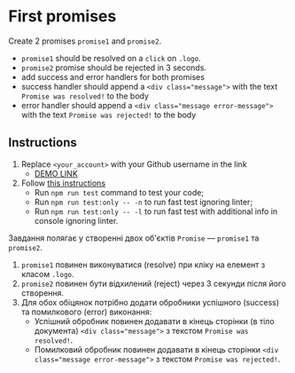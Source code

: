 # First promises
Create 2 promises `promise1` and `promise2`.
- `promise1` should be resolved on a `click` on `.logo`.
- `promise2` promise should be rejected in 3 seconds.
- add success and error handlers for both promises
- success handler should append a `<div class="message">` with the text `Promise was resolved!` to the body
- error handler should append a `<div class="message error-message">` with the text `Promise was rejected!` to the body

## Instructions
1. Replace `<your_account>` with your Github username in the link
    - [DEMO LINK](https://YuliiaKosenchuk.github.io/js_promise_basic_DOM/)
2. Follow [this instructions](https://mate-academy.github.io/layout_task-guideline/)
    - Run `npm run test` command to test your code;
    - Run `npm run test:only -- -n` to run fast test ignoring linter;
    - Run `npm run test:only -- -l` to run fast test with additional info in console ignoring linter.


Завдання полягає у створенні двох об'єктів `Promise` — `promise1` та `promise2`.

1. `promise1` повинен виконуватися (resolve) при кліку на елемент з класом `.logo`.
2. `promise2` повинен бути відхилений (reject) через 3 секунди після його створення.
3. Для обох обіцянок потрібно додати обробники успішного (success) та помилкового (error) виконання:
   - Успішний обробник повинен додавати в кінець сторінки (в тіло документа) `<div class="message">` з текстом `Promise was resolved!`.
   - Помилковий обробник повинен додавати в кінець сторінки `<div class="message error-message">` з текстом `Promise was rejected!`.
